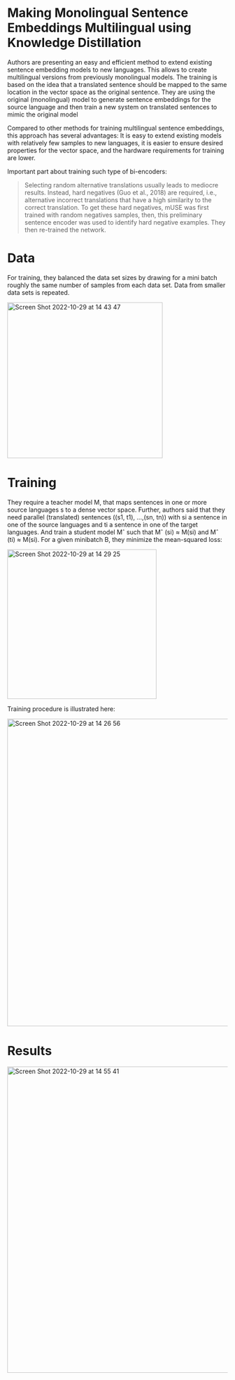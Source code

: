 # Making Monolingual Sentence Embeddings Multilingual using Knowledge Distillation

Authors are presenting an easy and efficient method to extend existing sentence embedding models to new languages. This allows to create multilingual versions from previously monolingual models. The training is based on the idea that a translated sentence should be mapped to the same location in the vector space as the original sentence. They are using the original (monolingual) model to generate sentence embeddings for the source language and then train a new system on translated sentences to mimic the original model

Compared to other methods
for training multilingual sentence embeddings,
this approach has several advantages: It is easy
to extend existing models with relatively few
samples to new languages, it is easier to ensure desired properties for the vector space,
and the hardware requirements for training are
lower.

Important part about training such type of bi-encoders:
> Selecting random alternative translations usually leads to mediocre results. Instead, hard negatives (Guo et al., 2018) are required, i.e., alternative incorrect translations that have a high similarity to the correct translation. To get these hard negatives, mUSE was first trained with random negatives samples, then, this preliminary sentence encoder was used to identify hard negative examples. They then re-trained the network.

# Data
For training, they balanced the data set sizes by
drawing for a mini batch roughly the same number
of samples from each data set. Data from smaller
data sets is repeated.

<img width="355" alt="Screen Shot 2022-10-29 at 14 43 47" src="https://user-images.githubusercontent.com/48170101/198822411-1cc579bf-8eb5-4138-931b-70a17853e355.png">

# Training
They require a teacher model M, that maps sentences
in one or more source languages s to a dense vector
space. Further, authors said that they need parallel (translated) sentences ((s1, t1), ...,(sn, tn)) with si a sentence in
one of the source languages and ti a sentence in
one of the target languages.
And train a student model Mˆ such that Mˆ (si) ≈
M(si) and Mˆ (ti) ≈ M(si). For a given minibatch B, they minimize the mean-squared loss:

<img width="341" alt="Screen Shot 2022-10-29 at 14 29 25" src="https://user-images.githubusercontent.com/48170101/198821959-4618ee01-f842-4892-8a1b-4a28e1ee94d7.png">

Training procedure is illustrated here:

<img width="701" alt="Screen Shot 2022-10-29 at 14 26 56" src="https://user-images.githubusercontent.com/48170101/198821885-007b9f7a-ec11-44cd-b3ba-0f055d43db0a.png">

# Results
<img width="698" alt="Screen Shot 2022-10-29 at 14 55 41" src="https://user-images.githubusercontent.com/48170101/198822872-4ae04185-fdb5-4f56-b1f9-ac8fa68b17c0.png">

